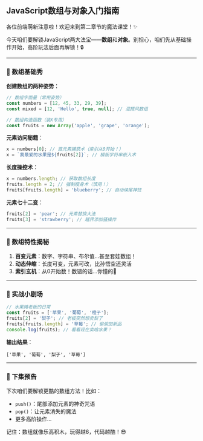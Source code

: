 ## JavaScript数组与对象入门指南

各位前端萌新注意啦！欢迎来到第二章节的魔法课堂！✨

今天咱们要解锁JavaScript两大法宝——**数组**和**对象**。别担心，咱们先从基础操作开始，高阶玩法后面再解锁！🔒

---

### 🎪 数组基础秀

**创建数组的两种姿势**：
```javascript
// 数组字面量（常用姿势）
const numbers = [12, 45, 33, 29, 39];
const mixed = [12, 'Hello', true, null]; // 混搭风数组

// 数组构造函数（装X专用）
const fruits = new Array('apple', 'grape', 'orange');
```

**元素访问秘籍**：
```javascript
x = numbers[0]; // 首元素捕获术（索引从0开始！）
x = `我最爱的水果是${fruits[2]}`; // 模板字符串嵌入术
```

**长度操控术**：
```javascript
x = numbers.length; // 获取数组长度
fruits.length = 2; // 强制瘦身术（慎用！）
fruits[fruits.length] = 'blueberry'; // 自动续尾神技
```

**元素七十二变**：
```javascript
fruits[2] = 'pear'; // 元素替换大法
fruits[3] = 'strawberry'; // 越界添加骚操作
```

---

### 🧩 数组特性揭秘

1. **百变元素**：数字、字符串、布尔值...甚至套娃数组！
2. **动态伸缩**：长度可变，元素可改，比孙悟空还灵活
3. **索引玄机**：从0开始数！数错的话...你懂的🤪

---

### 🚀 实战小剧场

```javascript
// 水果摊老板的日常
const fruits = ['苹果', '葡萄', '橙子'];
fruits[2] = '梨子'; // 老板突然想卖梨了
fruits[fruits.length] = '草莓'; // 偷偷加新品
console.log(fruits); // 看看现在卖啥水果？
```

**输出结果**：
```
['苹果', '葡萄', '梨子', '草莓']
```

---

### 📍 下集预告

下次咱们要解锁更酷的数组方法！比如：  
- `push()`：尾部添加元素的神奇咒语  
- `pop()`：让元素消失的魔法  
- 更多高阶操作...  

记住：数组就像乐高积木，玩得越6，代码越酷！😎
